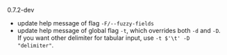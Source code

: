 0.7.2-dev

- update help message of flag `-F/--fuzzy-fields`
- update help message of global flag `-t`, which overrides both `-d` and `-D`.
  If you want other delimiter for tabular input, use `-t $'\t' -D "delimiter"`.
